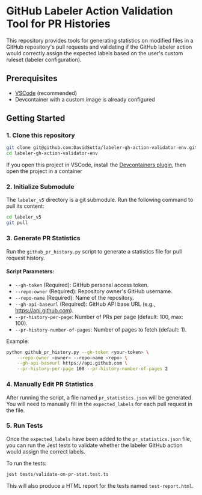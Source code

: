 # GitHub Labeler Action Validation Tool for PR Histories

This repository provides tools for generating statistics on modified files in a GitHub repository's pull requests and validating if the GitHub labeler action  would correctly assign the expected labels based on the user's custom ruleset (labeler configuration).

## Prerequisites

- [VSCode](https://code.visualstudio.com/) (recommended)
- Devcontainer with a custom image is already configured

## Getting Started

### 1. Clone this repository
```bash
git clone git@github.com:DavidSutta/labeler-gh-action-validator-env.git
cd labeler-gh-action-validator-env
```
If you open this project in VSCode, install the [Devcontainers plugin](https://code.visualstudio.com/docs/devcontainers/containers), then open the project in a container

### 2. Initialize Submodule
The `labeler_v5` directory is a git submodule. Run the following command to pull its content:
```bash
cd labeler_v5
git pull
```

### 3. Generate PR Statistics

Run the `github_pr_history.py` script to generate a statistics file for pull request history.

#### Script Parameters:
- `--gh-token` (Required): GitHub personal access token.
- `--repo-owner` (Required): Repository owner's GitHub username.
- `--repo-name` (Required): Name of the repository.
- `--gh-api-baseurl` (Required): GitHub API base URL (e.g., https://api.github.com).
- `--pr-history-per-page`: Number of PRs per page (default: 100, max: 100).
- `--pr-history-number-of-pages`: Number of pages to fetch (default: 1).

Example:
```bash
python github_pr_history.py --gh-token <your-token> \
    --repo-owner <owner> --repo-name <repo> \
    --gh-api-baseurl https://api.github.com \
    --pr-history-per-page 100 --pr-history-number-of-pages 2
```

### 4. Manually Edit PR Statistics
After running the script, a file named `pr_statistics.json` will be generated. You will need to manually fill in the `expected_labels` for each pull request in the file.

### 5. Run Tests
Once the `expected_labels` have been added to the `pr_statistics.json` file, you can run the Jest tests to validate whether the labeler GitHub action would assign the correct labels.

To run the tests:
```bash
jest tests/validate-on-pr-stat.test.ts
```
This will also produce a HTML report for the tests named `test-report.html`.
